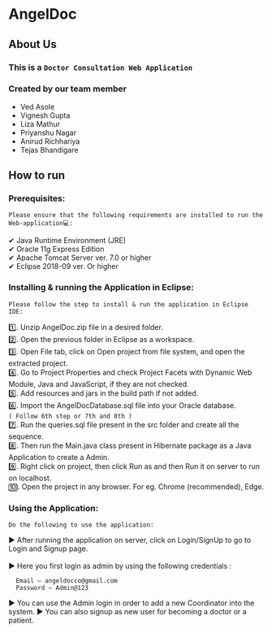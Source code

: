 # AngelDoc
## About Us
### This is a `Doctor Consultation Web Application`

### Created by our team member 
<ul>
  <li>Ved Asole</li>
  <li>Vignesh Gupta</li>
  <li>Liza Mathur</li>
  <li>Priyanshu Nagar</li>
  <li>Anirud Richhariya</li>
  <li>Tejas Bhandigare</li>
</ul>


## How to run

### Prerequisites: 
 `Please ensure that the following requirements are installed to run the Web-application💻:`
 
  ✔	Java Runtime Environment (JRE) <br>
  ✔	Oracle 11g Express Edition<br>
  ✔	Apache Tomcat Server ver. 7.0 or higher<br>
  ✔	Eclipse 2018-09 ver. Or higher<br>

### Installing & running the Application in Eclipse:
  `Please follow the step to install & run the application in Eclipse IDE:`

  1️⃣. Unzip AngelDoc.zip file in a desired folder. <br>
  2️⃣.	Open the previous folder in Eclipse as a workspace.<br>
  3️⃣.	Open File tab, click on Open project from file system, and open the extracted project.<br>
  4️⃣.	Go to Project Properties and check Project Facets with Dynamic Web Module, Java and JavaScript, if they are not checked.<br>
  5️⃣.	Add resources and jars in the build path if not added.<br>
  6️⃣.	Import the AngelDocDatabase.sql file into your Oracle database.<br>
      `( Follow 6th step or 7th and 8th )`<br>
  7️⃣.	Run the queries.sql file present in the src folder and create all the sequence.<br>
  8️⃣.	Then run the Main.java class present in Hibernate package as a Java Application to create a Admin.<br>
  9️⃣.	Right click on project, then click Run as and then Run it on server to run on localhost.<br>
  🔟.	Open the project in any browser. For eg. Chrome (recommended), Edge.<br>

### Using the Application:
  `Do the following to use the application:`

  ▶	After running the application on server, click on Login/SignUp to go to Login and Signup page.<br><br>
  ▶	Here you first login as admin by using the following credentials :<br>
  
      Email – angeldocco@gmail.com
      Password – Admin@123
     
  ▶ You can use the Admin login in order to add a new Coordinator into the system. 
  ▶ You can also signup as new user for becoming a doctor or a patient. 
